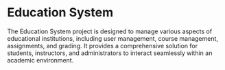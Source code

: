 # Education System
The Education System project is designed to manage various aspects of educational institutions, including user management, course management, assignments, and grading. It provides a comprehensive solution for students, instructors, and administrators to interact seamlessly within an academic environment.
